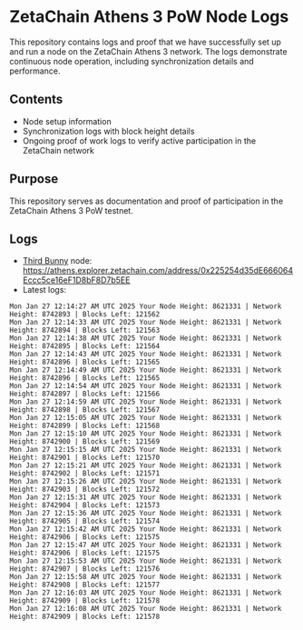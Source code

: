 # ZetaChain Athens 3 PoW Node Logs
This repository contains logs and proof that we have successfully set up and run a node on the ZetaChain Athens 3 network. The logs demonstrate continuous node operation, including synchronization details and performance.

## Contents
- Node setup information
- Synchronization logs with block height details
- Ongoing proof of work logs to verify active participation in the ZetaChain network

## Purpose
This repository serves as documentation and proof of participation in the ZetaChain Athens 3 PoW testnet.

## Logs

- [Third Bunny](https://thirdbunny.xyz/) node: https://athens.explorer.zetachain.com/address/0x225254d35dE666064Eccc5ce16eF1D8bF8D7b5EE
- Latest logs:
```
Mon Jan 27 12:14:27 AM UTC 2025 Your Node Height: 8621331 | Network Height: 8742893 | Blocks Left: 121562
Mon Jan 27 12:14:33 AM UTC 2025 Your Node Height: 8621331 | Network Height: 8742894 | Blocks Left: 121563
Mon Jan 27 12:14:38 AM UTC 2025 Your Node Height: 8621331 | Network Height: 8742895 | Blocks Left: 121564
Mon Jan 27 12:14:43 AM UTC 2025 Your Node Height: 8621331 | Network Height: 8742896 | Blocks Left: 121565
Mon Jan 27 12:14:49 AM UTC 2025 Your Node Height: 8621331 | Network Height: 8742896 | Blocks Left: 121565
Mon Jan 27 12:14:54 AM UTC 2025 Your Node Height: 8621331 | Network Height: 8742897 | Blocks Left: 121566
Mon Jan 27 12:14:59 AM UTC 2025 Your Node Height: 8621331 | Network Height: 8742898 | Blocks Left: 121567
Mon Jan 27 12:15:05 AM UTC 2025 Your Node Height: 8621331 | Network Height: 8742899 | Blocks Left: 121568
Mon Jan 27 12:15:10 AM UTC 2025 Your Node Height: 8621331 | Network Height: 8742900 | Blocks Left: 121569
Mon Jan 27 12:15:15 AM UTC 2025 Your Node Height: 8621331 | Network Height: 8742901 | Blocks Left: 121570
Mon Jan 27 12:15:21 AM UTC 2025 Your Node Height: 8621331 | Network Height: 8742902 | Blocks Left: 121571
Mon Jan 27 12:15:26 AM UTC 2025 Your Node Height: 8621331 | Network Height: 8742903 | Blocks Left: 121572
Mon Jan 27 12:15:31 AM UTC 2025 Your Node Height: 8621331 | Network Height: 8742904 | Blocks Left: 121573
Mon Jan 27 12:15:36 AM UTC 2025 Your Node Height: 8621331 | Network Height: 8742905 | Blocks Left: 121574
Mon Jan 27 12:15:42 AM UTC 2025 Your Node Height: 8621331 | Network Height: 8742906 | Blocks Left: 121575
Mon Jan 27 12:15:47 AM UTC 2025 Your Node Height: 8621331 | Network Height: 8742906 | Blocks Left: 121575
Mon Jan 27 12:15:53 AM UTC 2025 Your Node Height: 8621331 | Network Height: 8742907 | Blocks Left: 121576
Mon Jan 27 12:15:58 AM UTC 2025 Your Node Height: 8621331 | Network Height: 8742908 | Blocks Left: 121577
Mon Jan 27 12:16:03 AM UTC 2025 Your Node Height: 8621331 | Network Height: 8742909 | Blocks Left: 121578
Mon Jan 27 12:16:08 AM UTC 2025 Your Node Height: 8621331 | Network Height: 8742909 | Blocks Left: 121578
```
